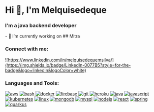 Hi 👋, I'm Melquisedeque
========================

### I'm a java backend developer

\- 🔭 I’m currently working on ## Mitra

### Connect with me:

![https://www.linkedin.com/in/melquisedequemsilva/](https://img.shields.io/badge/LinkedIn-0077B5?style=for-the-badge&logo=linkedin&logoColor=white)

### Languages and Tools:

 [![aws](https://img.shields.io/badge/Amazon_AWS-FF9900?style=for-the-badge&logo=amazonaws&logoColor=white)](https://aws.amazon.com)
 [![bash](https://img.shields.io/badge/Shell_Script-121011?style=for-the-badge&logo=gnu-bash&logoColor=white)](https://www.gnu.org/software/bash/)
 [![docker](https://img.shields.io/badge/Docker-2CA5E0?style=for-the-badge&logo=docker&logoColor=white)](https://www.docker.com/)
 [![firebase](https://img.shields.io/badge/firebase-ffca28?style=for-the-badge&logo=firebase&logoColor=black)](https://firebase.google.com/)
 [![git](https://img.shields.io/badge/GIT-E44C30?style=for-the-badge&logo=git&logoColor=white)](https://git-scm.com/)
 [![heroku](https://img.shields.io/badge/Heroku-430098?style=for-the-badge&logo=heroku&logoColor=white)](https://heroku.com)
 [![java](https://img.shields.io/badge/java-%23ED8B00.svg?style=for-the-badge&logo=java&logoColor=white)](https://www.java.com)
 [![javascript](https://img.shields.io/badge/JavaScript-323330?style=for-the-badge&logo=javascript&logoColor=F7DF1E)](https://developer.mozilla.org/en-US/docs/Web/JavaScript)
 [![kubernetes](https://img.shields.io/badge/kubernetes-326ce5.svg?&style=for-the-badge&logo=kubernetes&logoColor=white)](https://kubernetes.io)
 [![linux](https://img.shields.io/badge/Linux-FCC624?style=for-the-badge&logo=linux&logoColor=black)](https://www.linux.org/)
 [![mongodb](https://img.shields.io/badge/MongoDB-4EA94B?style=for-the-badge&logo=mongodb&logoColor=white)](https://www.mongodb.com/)
 [![mysql](https://img.shields.io/badge/MySQL-005C84?style=for-the-badge&logo=mysql&logoColor=white)](https://www.mysql.com/)
 [![nodejs](https://img.shields.io/badge/Node.js-339933?style=for-the-badge&logo=nodedotjs&logoColor=white)](https://nodejs.org)
 [![react](https://img.shields.io/badge/React-20232A?style=for-the-badge&logo=react&logoColor=61DAFB)](https://reactjs.org/)
 [![spring](https://img.shields.io/badge/Spring-6DB33F?style=for-the-badge&logo=spring&logoColor=white)](https://spring.io/)
 [![quarkus](https://img.shields.io/badge/Quarkus-000000?style=for-the-badge&logo=quarkus)](https://quarkus.io/)

